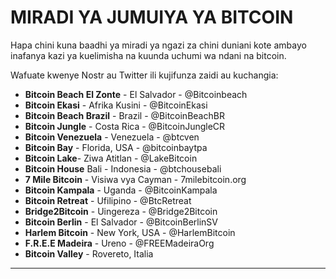 # MIRADI YA JUMUIYA YA BITCOIN
Hapa chini kuna baadhi ya miradi ya ngazi za chini duniani
kote ambayo inafanya kazi ya kuelimisha na kuunda
uchumi wa ndani na bitcoin.

Wafuate kwenye Nostr au Twitter ili kujifunza zaidi au
kuchangia:

* **Bitcoin Beach El Zonte** - El Salvador - @Bitcoinbeach
* **Bitcoin Ekasi** - Afrika Kusini - @BitcoinEkasi
* **Bitcoin Beach Brazil** - Brazil - @BitcoinBeachBR
* **Bitcoin Jungle** - Costa Rica - @BitcoinJungleCR
* **Bitcoin Venezuela** - Venezuela - @btcven
* **Bitcoin Bay** - Florida, USA - @bitcoinbaytpa
* **Bitcoin Lake**- Ziwa Atitlan - @LakeBitcoin
* **Bitcoin House** Bali - Indonesia - @btchousebali
* **7 Mile Bitcoin** - Visiwa vya Cayman - 7milebitcoin.org
* **Bitcoin Kampala** - Uganda - @BitcoinKampala
* **Bitcoin Retreat** - Ufilipino - @BtcRetreat
* **Bridge2Bitcoin** - Uingereza - @Bridge2Bitcoin
* **Bitcoin Berlin** - El Salvador - @BitcoinBerlinSV
* **Harlem Bitcoin** - New York, USA - @HarlemBitcoin
* **F.R.E.E Madeira** - Ureno - @FREEMadeiraOrg
* **Bitcoin Valley** - Rovereto, Italia

---
